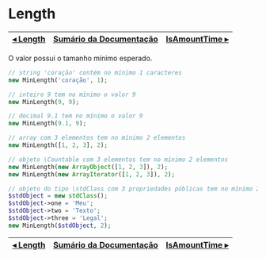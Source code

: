 # Length

[◂ Length](06-maxlength.md) | [Sumário da Documentação](indice.md) | [IsAmountTime ▸](07-isamounttime.md)
-- | -- | --

O valor possui o tamanho mínimo esperado.

```php
// string 'coração' contém no mínimo 1 caracteres
new MinLength('coração', 1);

// inteiro 9 tem no mínimo o valor 9
new MinLength(9, 9);

// decimal 9.1 tem no mínimo o valor 9
new MinLength(9.1, 9);

// array com 3 elementos tem no mínimo 2 elementos
new MinLength([1, 2, 3], 2);

// objeto \Countable com 3 elementos tem no mínimo 2 elementos
new MinLength(new ArrayObject([1, 2, 3]), 2);
new MinLength(new ArrayIterator([1, 2, 3]), 2);

// objeto do tipo \stdClass com 3 propriedades públicas tem no mínimo 2 elementos
$stdObject = new stdClass();
$stdObject->one = 'Meu';
$stdObject->two = 'Texto';
$stdObject->three = 'Legal';
new MinLength($stdObject, 2);
```

[◂ Length](06-maxlength.md) | [Sumário da Documentação](indice.md) | [IsAmountTime ▸](07-isamounttime.md)
-- | -- | --
